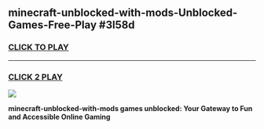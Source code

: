 
## minecraft-unblocked-with-mods-Unblocked-Games-Free-Play #3l58d
<h3>
<a href="https://us.freeplayer.one?title=minecraft-unblocked-with-mods&ref=9M">CLICK TO PLAY</a></h3>
<hr>

<h3>
<a href="https://us.freeplayer.one?title=minecraft-unblocked-with-mods&ref=9M">CLICK 2 PLAY</a>
  
</h3>

<a href="https://us.freeplayer.one?title=minecraft-unblocked-with-mods&ref=9M"><img src="https://clearcache.store/games.png"></a>


**minecraft-unblocked-with-mods games unblocked: Your Gateway to Fun and Accessible Online Gaming**
